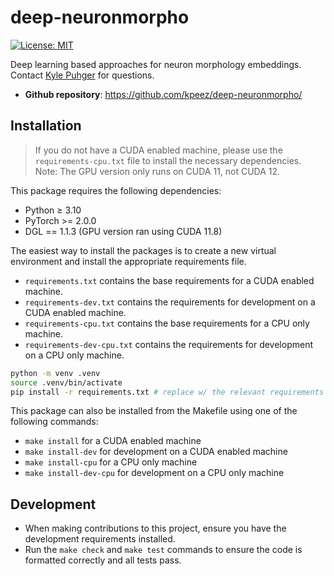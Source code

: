 # deep-neuronmorpho

[![License: MIT](https://img.shields.io/badge/License-MIT-yellow.svg)](https://github.com/kpeez/deep-neuronmorpho/blob/main/LICENSE)

Deep learning based approaches for neuron morphology embeddings. Contact [Kyle Puhger](https://github.com/kpeez) for questions.

- **Github repository**: <https://github.com/kpeez/deep-neuronmorpho/>

## Installation

> If you do not have a CUDA enabled machine, please use the `requirements-cpu.txt` file to install the necessary dependencies.
> Note: The GPU version only runs on CUDA 11, not CUDA 12.

This package requires the following dependencies:

- Python ≥ 3.10
- PyTorch >= 2.0.0
- DGL == 1.1.3 (GPU version ran using CUDA 11.8)

The easiest way to install the packages is to create a new virtual environment and install the appropriate requirements file.

- `requirements.txt` contains the base requirements for a CUDA enabled machine.
- `requirements-dev.txt` contains the requirements for development on a CUDA enabled machine.
- `requirements-cpu.txt` contains the base requirements for a CPU only machine.
- `requirements-dev-cpu.txt` contains the requirements for development on a CPU only machine.

```bash
python -m venv .venv
source .venv/bin/activate
pip install -r requirements.txt # replace w/ the relevant requirements file
```

This package can also be installed from the Makefile using one of the following commands:

- `make install` for a CUDA enabled machine
- `make install-dev` for development on a CUDA enabled machine
- `make install-cpu` for a CPU only machine
- `make install-dev-cpu` for development on a CPU only machine

## Development

- When making contributions to this project, ensure you have the development requirements installed.
- Run the `make check` and `make test` commands to ensure the code is formatted correctly and all tests pass.
